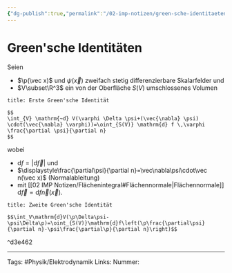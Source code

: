 ```yaml
---
{"dg-publish":true,"permalink":"/02-imp-notizen/green-sche-identitaeten/"}
---
```


# Green'sche Identitäten
Seien 
- $\p(\vec x)$ und $\psi(\vec x)$ zweifach stetig differenzierbare Skalarfelder und
- $V\subset\R^3$ ein von der Oberfläche $S(V)$ umschlossenes Volumen

```ad-equation
title: Erste Green'sche Identität

$$
\int_{V} \mathrm{~d} V(\varphi \Delta \psi+(\vec{\nabla} \psi) \cdot(\vec{\nabla} \varphi))=\oint_{S(V)} \mathrm{d} f \,\varphi \frac{\partial \psi}{\partial n}
$$

```
wobei
- $\mathrm{d}f=|\mathrm{d}\vec f|$ und 
- $\displaystyle\frac{\partial\psi}{\partial n}=\vec\nabla\psi\cdot\vec n(\vec x)$ (Normalableitung)
- mit [[02 IMP Notizen/Flächenintegral#Flächennormale\|Flächennormale]] $\mathrm{d}\vec f=\mathrm{d}f\vec{n}(\vec{x})$. 

```ad-equation
title: Zweite Green'sche Identität

$$\int_V\mathrm{d}V(\p\Delta\psi-\psi\Delta\p)=\oint_{S(V)}\mathrm{d}f\left(\p\frac{\partial\psi}{\partial n}-\psi\frac{\partial\p}{\partial n}\right)$$

```

^d3e462



___
Tags: #Physik/Elektrodynamik 
Links: 
Nummer: